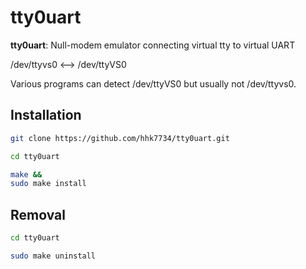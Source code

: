 # tty0uart

**tty0uart**: Null-modem emulator connecting virtual tty to virtual UART

/dev/ttyvs0 \<--\> /dev/ttyVS0

Various programs can detect /dev/ttyVS0 but usually not /dev/ttyvs0.

## Installation

```bash
git clone https://github.com/hhk7734/tty0uart.git
```

```bash
cd tty0uart
```

```bash
make &&
sudo make install
```

## Removal

```bash
cd tty0uart
```

```bash
sudo make uninstall
```
